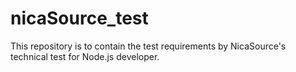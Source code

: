 # nicaSource_test

This repository is to contain the test requirements by NicaSource's technical test for Node.js developer. 
